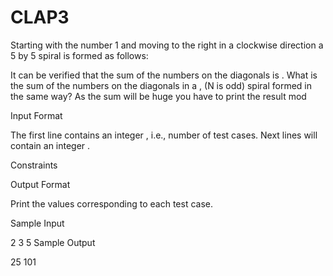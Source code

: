 # CLAP3
Starting with the number 1 and moving to the right in a clockwise direction a 5 by 5 spiral is formed as follows:

It can be verified that the sum of the numbers on the diagonals is .
What is the sum of the numbers on the diagonals in a , (N is odd) spiral formed in the same way?
As the sum will be huge you have to print the result mod 

Input Format

The first line contains an integer  , i.e., number of test cases.
Next  lines will contain an integer .

Constraints



Output Format

Print the values corresponding to each test case.

Sample Input

2
3
5
Sample Output

25
101
